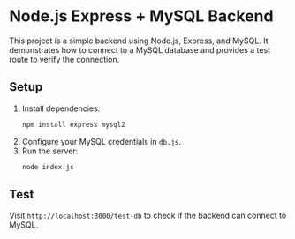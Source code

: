 # Node.js Express + MySQL Backend

This project is a simple backend using Node.js, Express, and MySQL. It demonstrates how to connect to a MySQL database and provides a test route to verify the connection.

## Setup

1. Install dependencies:
   ```bash
   npm install express mysql2
   ```
2. Configure your MySQL credentials in `db.js`.
3. Run the server:
   ```bash
   node index.js
   ```

## Test
Visit `http://localhost:3000/test-db` to check if the backend can connect to MySQL.
